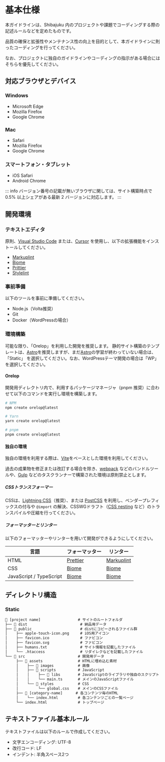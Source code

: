 # 基本仕様

本ガイドラインは、Shibajuku 内のプロジェクトや課題でコーディングする際の記述ルールなどを定めたものです。

品質の確保と拡張性やメンテナンス性の向上を目的として、本ガイドラインに則ったコーディングを行ってください。

なお、プロジェクトに独自のガイドラインやコーディングの指示がある場合にはそちらを優先してください。


## 対応ブラウザとデバイス

### Windows
- Microsoft Edge
- Mozilla Firefox
- Google Chrome

### Mac
- Safari
- Mozilla Firefox
- Google Chrome

### スマートフォン・タブレット
- iOS Safari
- Android Chrome

::: info
バージョン番号の記載が無いブラウザに関しては、サイト構築時点で 0.5% 以上シェアがある最新 2 バージョンに対応します。
:::


## 開発環境

### テキストエディタ

原則、[Visual Studio Code](https://code.visualstudio.com/) または、[Cursor](https://www.cursor.com/ja) を使用し、以下の拡張機能をインストールしてください。

- [Markuplint](https://marketplace.visualstudio.com/items?itemName=yusukehirao.vscode-markuplint)
- [Biome](https://marketplace.visualstudio.com/items?itemName=biomejs.biome)
- [Prittier](https://marketplace.visualstudio.com/items?itemName=esbenp.prettier-vscode)
- [Stylelint](https://marketplace.visualstudio.com/items?itemName=stylelint.vscode-stylelint)

### 事前準備

以下のツールを事前に準備してください。

- Node.js（Volta推奨）
- Git
- Docker（WordPressの場合）


### 環境構築

可能な限り、「Orelop」を利用した開発を推奨します。
静的サイト構築のテンプレートは、[Astro](https://astro.build/)を推奨しますが、まだ[Astro](https://astro.build/)の学習が終わっていない場合は、「Static」 を選択してください。なお、WordPressテーマ開発の場合は「WP」を選択してください。


#### Orelop
開発用ディレクトリ内で、利用するパッケージマネージャ（pnpm 推奨）に合わせて以下のコマンドを実行し環境を構築します。

```zsh
# NPM
npm create orelop@latest

# Yarn
yarn create orelop@latest

# pnpm
pnpm create orelop@latest
```

#### 独自の環境
独自の環境を利用する際は、[Vite](https://ja.vite.dev/)をベースとした環境を利用してください。

過去の成果物を修正または改訂する場合を除き、[webpack](https://webpack.js.org/) などのバンドルツールや、[Gulp](https://gulpjs.com/) などのタスクランナーで構築された環境は原則禁止とします。

##### CSSトランスフォーマー

CSSは、[Lightning CSS](https://lightningcss.dev/)（推奨）、または [PostCSS](https://postcss.org/) を利用し、ベンダープレフィックスの付与や `@import` の解決、CSSWGドラフト（[CSS nesting](https://drafts.csswg.org/css-nesting-1/) など）のトランスパイルや圧縮を行ってください。


##### フォーマッターとリンター

以下のフォーマッターやリンターを用いて開発ができるようにしてください。

| 言語 | フォーマッター | リンター |
| --- | --- | --- |
| HTML | [Prettier](https://prettier.io/) | [Markuplint](https://markuplint.dev/ja/) |
| CSS | [Biome](https://biomejs.dev/ja/) | [Biome](https://biomejs.dev/ja/) |
| JavaScript / TypeScript | [Biome](https://biomejs.dev/ja/) | [Biome](https://biomejs.dev/ja/) |

## ディレクトリ構造


### Static
```txt
📂 [project name]                 # サイトのルートフォルダ
├── 📂 dist                        # 納品用データ
├── 📂 public                      # distにコピーされるファイル群
│    ├── apple-touch-icon.png     # iOS用アイコン
│    ├── favicon.ico              # ファビコン
│    ├── favicon.svg              # ファビコン
│    ├── humans.txt               # サイト情報を記載したファイル
│    └── .htaccess                # リダイレクなどを記載したファイル
└── 📂 src                        # 開発用データ
     ├── 📂 assets                # HTMLに埋め込む素材
     │    ├── 📂 images           # 画像
     │    ├── 📂 scripts          # JavaScript
     │    │    ├── 📂 libs        # JavaScriptのライブラリや独自のスクリプト
     │    │    └── main.ts       # メインのJavaScriptファイル
     │    └── 📂 styles           # CSS
     │         └── global.css    # メインのCSSファイル
     ├── 📂 [category-name]      # 各コンテンツ毎のHTML
     │    └── index.html         # 各コンテンツごとの一覧ページ
     └── index.html              # トップページ
```

## テキストファイル基本ルール

テキストファイルは以下のルールで作成してください。

- 文字エンコーディング: UTF-8
- 改行コード: LF
- インデント: 半角スペース2つ

